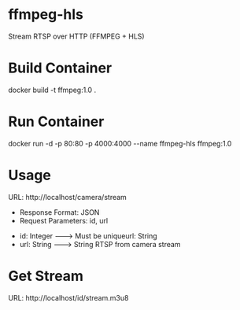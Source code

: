 # ffmpeg-hls
Stream RTSP over HTTP (FFMPEG + HLS)

# Build Container
docker build -t ffmpeg:1.0 .

# Run Container
docker run -d -p 80:80 -p 4000:4000 --name ffmpeg-hls ffmpeg:1.0

# Usage
URL: http://localhost/camera/stream
* Response Format: JSON
* Request Parameters: id, url
+ id: Integer ---> Must be uniqueurl: String
+ url: String ---> String RTSP from camera stream

# Get Stream
URL: http://localhost/id/stream.m3u8
